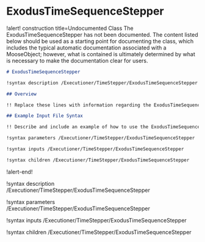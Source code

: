 # ExodusTimeSequenceStepper

!alert! construction title=Undocumented Class
The ExodusTimeSequenceStepper has not been documented. The content listed below should be used as a starting point for
documenting the class, which includes the typical automatic documentation associated with a
MooseObject; however, what is contained is ultimately determined by what is necessary to make the
documentation clear for users.

```markdown
# ExodusTimeSequenceStepper

!syntax description /Executioner/TimeStepper/ExodusTimeSequenceStepper

## Overview

!! Replace these lines with information regarding the ExodusTimeSequenceStepper object.

## Example Input File Syntax

!! Describe and include an example of how to use the ExodusTimeSequenceStepper object.

!syntax parameters /Executioner/TimeStepper/ExodusTimeSequenceStepper

!syntax inputs /Executioner/TimeStepper/ExodusTimeSequenceStepper

!syntax children /Executioner/TimeStepper/ExodusTimeSequenceStepper
```
!alert-end!

!syntax description /Executioner/TimeStepper/ExodusTimeSequenceStepper

!syntax parameters /Executioner/TimeStepper/ExodusTimeSequenceStepper

!syntax inputs /Executioner/TimeStepper/ExodusTimeSequenceStepper

!syntax children /Executioner/TimeStepper/ExodusTimeSequenceStepper
